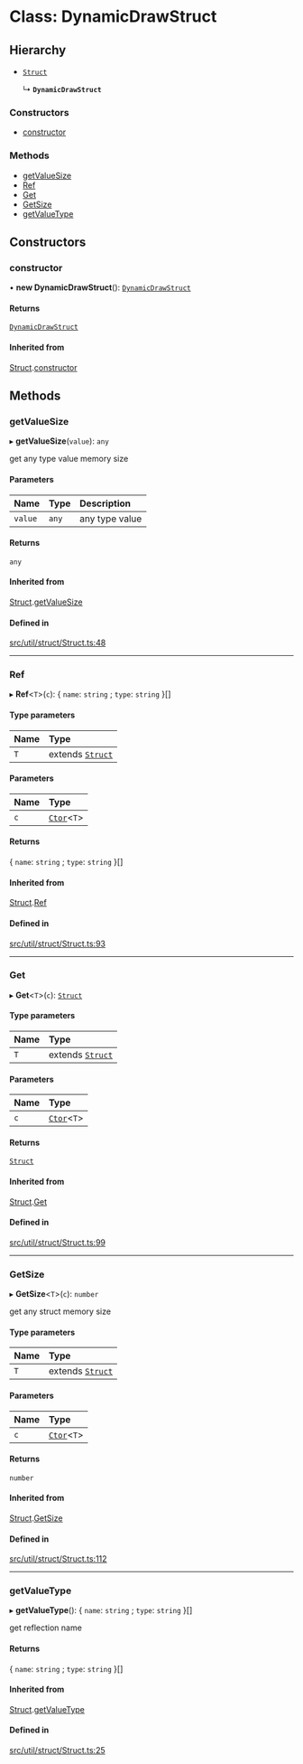 # Class: DynamicDrawStruct

## Hierarchy

- [`Struct`](Struct.md)

  ↳ **`DynamicDrawStruct`**

### Constructors

- [constructor](DynamicDrawStruct.md#constructor)

### Methods

- [getValueSize](DynamicDrawStruct.md#getvaluesize)
- [Ref](DynamicDrawStruct.md#ref)
- [Get](DynamicDrawStruct.md#get)
- [GetSize](DynamicDrawStruct.md#getsize)
- [getValueType](DynamicDrawStruct.md#getvaluetype)

## Constructors

### constructor

• **new DynamicDrawStruct**(): [`DynamicDrawStruct`](DynamicDrawStruct.md)

#### Returns

[`DynamicDrawStruct`](DynamicDrawStruct.md)

#### Inherited from

[Struct](Struct.md).[constructor](Struct.md#constructor)

## Methods

### getValueSize

▸ **getValueSize**(`value`): `any`

get any type value memory size

#### Parameters

| Name | Type | Description |
| :------ | :------ | :------ |
| `value` | `any` | any type value |

#### Returns

`any`

#### Inherited from

[Struct](Struct.md).[getValueSize](Struct.md#getvaluesize)

#### Defined in

[src/util/struct/Struct.ts:48](https://github.com/Orillusion/orillusion/blob/main/src/util/struct/Struct.ts#L48)

___

### Ref

▸ **Ref**\<`T`\>(`c`): \{ `name`: `string` ; `type`: `string`  }[]

#### Type parameters

| Name | Type |
| :------ | :------ |
| `T` | extends [`Struct`](Struct.md) |

#### Parameters

| Name | Type |
| :------ | :------ |
| `c` | [`Ctor`](../types/Ctor.md)\<`T`\> |

#### Returns

\{ `name`: `string` ; `type`: `string`  }[]

#### Inherited from

[Struct](Struct.md).[Ref](Struct.md#ref)

#### Defined in

[src/util/struct/Struct.ts:93](https://github.com/Orillusion/orillusion/blob/main/src/util/struct/Struct.ts#L93)

___

### Get

▸ **Get**\<`T`\>(`c`): [`Struct`](Struct.md)

#### Type parameters

| Name | Type |
| :------ | :------ |
| `T` | extends [`Struct`](Struct.md) |

#### Parameters

| Name | Type |
| :------ | :------ |
| `c` | [`Ctor`](../types/Ctor.md)\<`T`\> |

#### Returns

[`Struct`](Struct.md)

#### Inherited from

[Struct](Struct.md).[Get](Struct.md#get)

#### Defined in

[src/util/struct/Struct.ts:99](https://github.com/Orillusion/orillusion/blob/main/src/util/struct/Struct.ts#L99)

___

### GetSize

▸ **GetSize**\<`T`\>(`c`): `number`

get any struct memory size

#### Type parameters

| Name | Type |
| :------ | :------ |
| `T` | extends [`Struct`](Struct.md) |

#### Parameters

| Name | Type |
| :------ | :------ |
| `c` | [`Ctor`](../types/Ctor.md)\<`T`\> |

#### Returns

`number`

#### Inherited from

[Struct](Struct.md).[GetSize](Struct.md#getsize)

#### Defined in

[src/util/struct/Struct.ts:112](https://github.com/Orillusion/orillusion/blob/main/src/util/struct/Struct.ts#L112)

___

### getValueType

▸ **getValueType**(): \{ `name`: `string` ; `type`: `string`  }[]

get reflection name

#### Returns

\{ `name`: `string` ; `type`: `string`  }[]

#### Inherited from

[Struct](Struct.md).[getValueType](Struct.md#getvaluetype)

#### Defined in

[src/util/struct/Struct.ts:25](https://github.com/Orillusion/orillusion/blob/main/src/util/struct/Struct.ts#L25)
